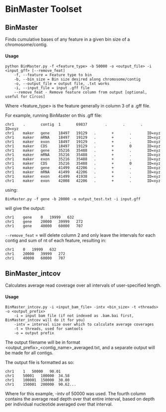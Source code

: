 # BinMaster Toolset

## BinMaster

Finds cumulative bases of any feature in a given bin size of a chromosome/contig.


#### Usage

```
python BinMaster.py -f <feature_type> -b 50000 -o <output_file> -i <input_gff> [--remove_feat]
    -f, --feature = Feature type to bin
    -b, --bin_size = Bin size desired along chromosome/contig
    -o, --output_file = output file, .txt works
    -i, --input_file = input .gff file
    --remove_feat - Remove feature column from output [optional, useful for Circos]
```
Where <feature_type> is the feature generally in column 3 of a .gff file.

For example, running BinMaster on this .gff file:
```
chr1    .       contig  1       69837        .       .       .       ID=xyz
chr1    maker   gene    18497   19129   .       +       .       ID=xyz
chr1    maker   mRNA    18497   19129   .       +       .       ID=xyz
chr1    maker   exon    18497   19129   .       +       .       ID=xyz
chr1    maker   CDS     18497   19129   .       +       0       ID=xyz
chr1    maker   gene    35216   35488   .       +       .       ID=xyz
chr1    maker   mRNA    35216   35488   .       +       .       ID=xyz
chr1    maker   exon    35216   35488   .       +       .       ID=xyz
chr1    maker   CDS     35216   35488   .       +       0       ID=xyz
chr1    maker   gene    41499   42206   .       +       .       ID=xyz
chr1    maker   mRNA    41499   42206   .       +       .       ID=xyz
chr1    maker   exon    41499   41938   .       +       .       ID=xyz
chr1    maker   exon    42008   42206   .       +       .       ID=xyz
```
using:
```
BinMaster.py -f gene -b 20000 -o output_test.txt -i input.gff
```
will give the output:
```
chr1	gene	0	19999	632
chr1	gene	20000	39999	272
chr1	gene	40000	60000	707
```

```--remove_feat``` = will delete column 2 and only leave the intervals for each contig and sum of nt of each feature, resulting in:
```
chr1	0	19999	632
chr1	20000	39999	272
chr1	40000	60000	707
```







## BinMaster_intcov

Calculates average read coverage over all intervals of user-specified length.


#### Usage
```
BinMaster_intcov.py -i <input_bam_file> -intv <bin_size> -t <threads> -o <output_prefix>
	-i = input bam file (if not indexed as .bam.bai first, BinMaster_intcov will do it for you)
	-intv = interval size over which to calculate average coverages
	-t = threads, used for samtools
	-o = output prefix
```

The output filename will be in format <output_prefix>_<contig_name>_averaged.txt, and a separate output will be 
made for all contigs.

The output file is formatted as so:
```
chr1	1	50000	90.01
chr1	50001	100000	34.58
chr1	100001	150000	30.00
chr1	150001	200000	90.62...
```
Where for this example, -intv of 50000 was used.  The fourth column contains the average read depth over that
entire interval, based on depth per individual nucleotide averaged over that interval.